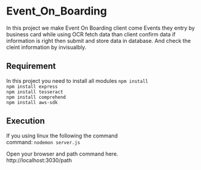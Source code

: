 # Event_On_Boarding
In this project we make Event On Boarding client come Events they entry by business card while using OCR fetch data than client confirm data if information is right then submit and store data in database.
And check the cleint information by invisualbly.

## Requirement
In this project you need to install  all modules 
`npm install`<br>
`npm install express` <br>
`npm install tesseract` <br>
`npm install comprehend`<br>
`npm install aws-sdk` <br>

## Execution
If you using linux the following the command <br>
command: `nodemon server.js`<br>

Open your browser and path command here.<br>
http://localhost:3030/path <br>

